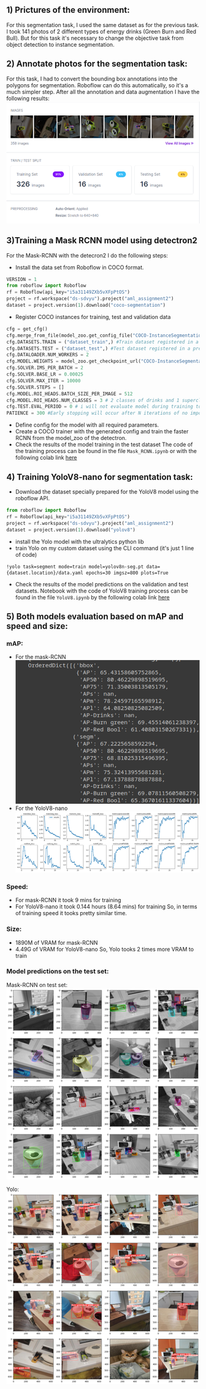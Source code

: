 ## 1) Prictures of the environment:
For this segmentation task, I used the same dataset as for the previous task. I took 141 photos of 2 different types of energy drinks (Green Burn and Red Bull). But for this task it's necessary to change the objective task from object detection to instance segmentation.
## 2) Annotate photos for the segmentation task:
For this task, I had to convert the bounding box annotations into the polygons for segmentation. Roboflow can do this automatically, so it's a much simpler step. After all the annotation and data augmentation I have the following results:
![img1](report_images/1.png)
## 3)Training a Mask RCNN model using detectron2
For the Mask-RCNN  with the detecron2 I do the following steps:
-   Install the data set from Roboflow in COCO format.
```python
VERSION = 1
from roboflow import Roboflow
rf = Roboflow(api_key="i5a31149ZXb5vXFpPtOS")
project = rf.workspace("ds-sdvyu").project("aml_assignment2")
dataset = project.version(1).download("coco-segmentation")
```
-   Register COCO instances for training, test and validation data
```python
cfg = get_cfg()
cfg.merge_from_file(model_zoo.get_config_file("COCO-InstanceSegmentation/mask_rcnn_R_50_FPN_3x.yaml"))
cfg.DATASETS.TRAIN = ("dataset_train",) #Train dataset registered in a previous cell
cfg.DATASETS.TEST = ("dataset_test",) #Test dataset registered in a previous cell
cfg.DATALOADER.NUM_WORKERS = 2
cfg.MODEL.WEIGHTS = model_zoo.get_checkpoint_url("COCO-InstanceSegmentation/mask_rcnn_R_50_FPN_3x.yaml")
cfg.SOLVER.IMS_PER_BATCH = 2
cfg.SOLVER.BASE_LR = 0.00025
cfg.SOLVER.MAX_ITER = 10000
cfg.SOLVER.STEPS = []
cfg.MODEL.ROI_HEADS.BATCH_SIZE_PER_IMAGE = 512
cfg.MODEL.ROI_HEADS.NUM_CLASSES = 3 # 2 classes of drinks and 1 superclass
cfg.TEST.EVAL_PERIOD = 0 # i will not evaluate model during training to decrease training time
PATIENCE = 300 #Early stopping will occur after N iterations of no imporovement in total_loss
```
-   Define config for the model with all required parameters.
-   Create a COCO trainer with the generated config and train the faster RCNN from the model_zoo of the detectron.
-   Check the results of the model training in the test dataset The code of the training process can be found in the file `Mask_RCNN.ipynb` or with the following colab link [here](https://colab.research.google.com/github/naryst/EnergyDrinks_segmentation/blob/master/Mask_RCNN.ipynb)
## 4) Training YoloV8-nano for segmentation task:
-   Download the dataset specially prepared for the YoloV8 model using the roboflow API.
```python
from roboflow import Roboflow 
rf = Roboflow(api_key="i5a31149ZXb5vXFpPtOS") 
project = rf.workspace("ds-sdvyu").project("aml_assignment2") 
dataset = project.version(1).download("yolov8")
```
-   install the Yolo model with the ultralytics python lib
-   train Yolo on my custom dataset using the CLI command (it's just 1 line of code)
```shell
!yolo task=segment mode=train model=yolov8n-seg.pt data={dataset.location}/data.yaml epochs=30 imgsz=800 plots=True
```
-   Check the results of the model predictions on the validation and test datasets. Notebook with the code of YoloV8 training process can be found in the file `YoloV8.ipynb` by the following colab link [here](https://colab.research.google.com/drive/1v68zZk8oGCNqO5AWJpmm9xDTLDn0HpC4?usp=sharing)
## 5) Both models evaluation based on mAP and speed and size:

### mAP:
- For the mask-RCNN
![img2](report_images/2.png)
- For the YoloV8-nano
![img3](report_images/3.png)
### Speed:
- For mask-RCNN it took 9 mins for training
- For YoloV8-nano it took 0.144 hours (8.64 mins) for training
So, in terms of training speed it tooks pretty similar time.
### Size:
- 1890M of VRAM for mask-RCNN
- 4.49G of VRAM for YoloV8-nano
So, Yolo tooks 2 times more VRAM to train

### Model predictions on the test set:
Mask-RCNN on test set:
![img4](report_images/4.png)

Yolo:
![img6](report_images/6.png)

